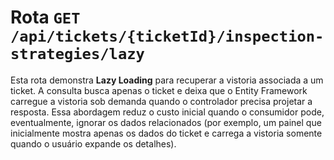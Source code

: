 # Rota `GET /api/tickets/{ticketId}/inspection-strategies/lazy`

Esta rota demonstra **Lazy Loading** para recuperar a vistoria associada a um ticket. A consulta busca apenas o ticket e deixa que o Entity Framework carregue a vistoria sob demanda quando o controlador precisa projetar a resposta. Essa abordagem reduz o custo inicial quando o consumidor pode, eventualmente, ignorar os dados relacionados (por exemplo, um painel que inicialmente mostra apenas os dados do ticket e carrega a vistoria somente quando o usuário expande os detalhes).
